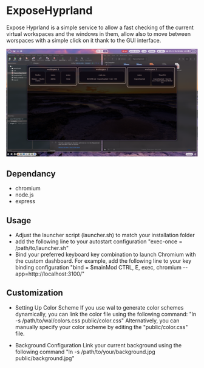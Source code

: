 # ExposeHyprland
Expose Hyprland is a simple service to allow a fast checking of the current virtual workspaces and the windows in them, allow also to move between worspaces with a simple click on it thank to the GUI interface.

![alt text](./screenshot.png)

## Dependancy
- chromium
- node.js
- express

## Usage
- Adjust the launcher script (launcher.sh) to match your installation folder
- add the following line to your autostart configuration "exec-once = /path/to/launcher.sh"
- Bind your preferred keyboard key combination to launch Chromium with the custom dashboard. For example, add the following line to your key binding configuration "bind = $mainMod CTRL, E, exec, chromium --app=http://localhost:3100/"

## Customization
- Setting Up Color Scheme
If you use wal to generate color schemes dynamically, you can link the color file using the following command: "ln -s /path/to/wal/colors.css public/color.css" Alternatively, you can manually specify your color scheme by editing the "public/color.css" file.

- Background Configuration
Link your current background using the following command "ln -s /path/to/your/background.jpg public/background.jpg"
